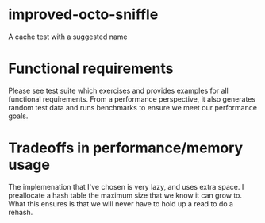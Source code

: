 # improved-octo-sniffle
A cache test with a suggested name

# Functional requirements

Please see test suite which exercises and provides examples for all functional requirements.  From a performance perspective, it also generates random test data and runs benchmarks to ensure we meet our performance goals.

# Tradeoffs in performance/memory usage

The implemenation that I've chosen is very lazy, and uses extra space.  I preallocate a hash table the maximum size that we know it can grow to.  What this ensures is that we will never have to hold up a read to do a rehash.
